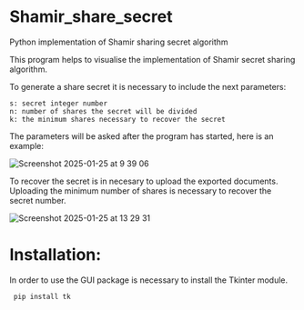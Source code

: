 # Shamir_share_secret
Python implementation of Shamir sharing secret algorithm

This program helps to visualise the implementation of Shamir secret sharing algorithm.

To generate a share secret it is necessary to include the next parameters:
```
s: secret integer number
n: number of shares the secret will be divided
k: the minimum shares necessary to recover the secret
```


The parameters will be asked after the program has started, here is an example:

![Screenshot 2025-01-25 at 9 39 06](https://github.com/user-attachments/assets/d25bf7f1-768d-46d4-8b55-26dde072036e)

To recover the secret is in necesary to upload the exported documents. Uploading the minimum number of shares is necessary to recover the secret number.

![Screenshot 2025-01-25 at 13 29 31](https://github.com/user-attachments/assets/5acf9b4c-16c2-4b84-8e4e-f8232934ebe8)

# Installation:

In order to use the GUI package is necessary to install the Tkinter module.

```
 pip install tk
```